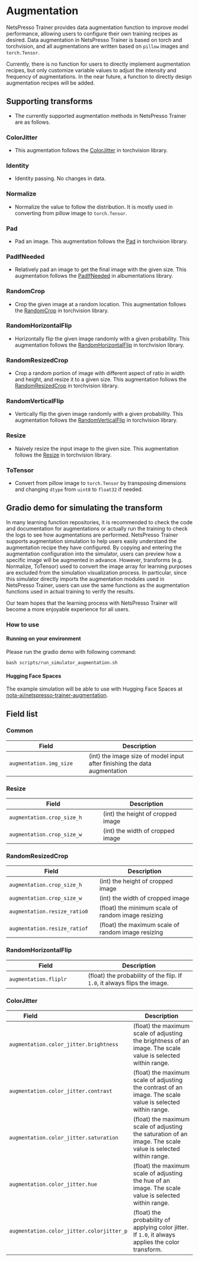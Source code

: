 # Augmentation

NetsPresso Trainer provides data augmentation function to improve model performance, allowing users to configure their own training recipes as desired. 
Data augmentation in NetsPresso Trainer is based on torch and torchvision, and all augmentations are written based on `pillow` images and `torch.Tensor`.  

Currently, there is no function for users to directly implement augmentation recipes, but only customize variable values to adjust the intensity and frequency of augmentations. In the near future, a function to directly design augmentation recipes will be added. 

## Supporting transforms

- The currently supported augmentation methods in NetsPresso Trainer are as follows.

### ColorJitter

- This augmentation follows the [ColorJitter](https://pytorch.org/vision/0.15/generated/torchvision.transforms.ColorJitter.html?highlight=colorjitter#torchvision.transforms.ColorJitter) in torchvision library.

### Identity

- Identity passing. No changes in data.

### Normalize

- Normalize the value to follow the distribution. It is mostly used in converting from pillow image to `torch.Tensor`.

### Pad

- Pad an image. This augmentation follows the [Pad](https://pytorch.org/vision/0.15/generated/torchvision.transforms.Pad.html#torchvision.transforms.Pad) in torchvision library.

### PadIfNeeded

- Relatively pad an image to get the final image with the given size. This augmentation follows the [PadIfNeeded](https://albumentations.ai/docs/api_reference/augmentations/geometric/transforms/#albumentations.augmentations.geometric.transforms.PadIfNeeded) in albumentations library.

### RandomCrop

- Crop the given image at a random location. This augmentation follows the [RandomCrop](https://pytorch.org/vision/0.15/generated/torchvision.transforms.RandomCrop.html#torchvision.transforms.RandomCrop) in torchvision library.

### RandomHorizontalFlip

- Horizontally flip the given image randomly with a given probability. This augmentation follows the [RandomHorizontalFlip](https://pytorch.org/vision/0.15/generated/torchvision.transforms.RandomHorizontalFlip.html#torchvision.transforms.RandomHorizontalFlip) in torchvision library.

### RandomResizedCrop

- Crop a random portion of image with different aspect of ratio in width and height, and resize it to a given size. This augmentation follows the [RandomResizedCrop](https://pytorch.org/vision/0.15/generated/torchvision.transforms.RandomResizedCrop.html#torchvision.transforms.RandomResizedCrop) in torchvision library.

### RandomVerticalFlip

- Vertically flip the given image randomly with a given probability. This augmentation follows the [RandomVerticalFlip](https://pytorch.org/vision/0.15/generated/torchvision.transforms.RandomVerticalFlip.html#torchvision.transforms.RandomVerticalFlip) in torchvision library.

### Resize

- Naively resize the input image to the given size. This augmentation follows the [Resize](https://pytorch.org/vision/0.15/generated/torchvision.transforms.Resize.html#torchvision.transforms.Resize) in torchvision library.

### ToTensor

- Convert from pillow image to `torch.Tensor` by transposing dimensions and changing `dtype` from `uint8` to `float32` if needed.


## Gradio demo for simulating the transform

In many learning function repositories, it is recommended to check the code and documentation for augmentations or actually run the training to check the logs to see how augmentations are performed. 
NetsPresso Trainer supports augmentation simulation to help users easily understand the augmentation recipe they have configured. 
By copying and entering the augmentation configuration into the simulator, users can preview how a specific image will be augmented in advance. However, transforms (e.g. Normalize, ToTensor) used to convert the image array for learning purposes are excluded from the simulation visualization process. 
In particular, since this simulator directly imports the augmentation modules used in NetsPresso Trainer, users can use the same functions as the augmentation functions used in actual training to verify the results.  

Our team hopes that the learning process with NetsPresso Trainer will become a more enjoyable experience for all users. 

### How to use

#### Running on your environment

Please run the gradio demo with following command:

```
bash scripts/run_simulator_augmentation.sh
```

#### Hugging Face Spaces

The example simulation will be able to use with Hugging Face Spaces at [nota-ai/netspresso-trainer-augmentation](https://huggingface.co/spaces/nota-ai/netspresso-trainer-augmentation).

## Field list

### Common

| Field <img width=200/> | Description |
|---|---|
| `augmentation.img_size` | (int) the image size of model input after finishing the data augmentation |

### Resize

| Field <img width=200/> | Description |
|---|---|
| `augmentation.crop_size_h` | (int) the height of cropped image |
| `augmentation.crop_size_w` | (int) the width of cropped image |

### RandomResizedCrop

| Field <img width=200/> | Description |
|---|---|
| `augmentation.crop_size_h` | (int) the height of cropped image |
| `augmentation.crop_size_w` | (int) the width of cropped image |
| `augmentation.resize_ratio0` | (float) the minimum scale of random image resizing |
| `augmentation.resize_ratiof` | (float) the maximum scale of random image resizing |

### RandomHorizontalFlip

| Field <img width=200/> | Description |
|---|---|
| `augmentation.fliplr` | (float) the probability of the flip. If `1.0`, it always flips the image. |

### ColorJitter

| Field <img width=200/> | Description |
|---|---|
| `augmentation.color_jitter.brightness` | (float) the maximum scale of adjusting the brightness of an image. The scale value is selected within range. |
| `augmentation.color_jitter.contrast` | (float) the maximum scale of adjusting the contrast of an image. The scale value is selected within range. |
| `augmentation.color_jitter.saturation` | (float) the maximum scale of adjusting the saturation of an image. The scale value is selected within range. |
| `augmentation.color_jitter.hue` | (float) the maximum scale of adjusting the hue of an image. The scale value is selected within range. |
| `augmentation.color_jitter.colorjitter_p` | (float) the probability of applying color jitter. If `1.0`, it always applies the color transform. |